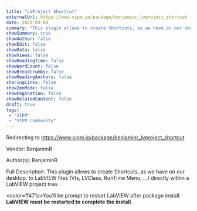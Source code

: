 ```yaml
---
title: "LVProject Shortcut"
externalUrl: https://www.vipm.io/package/benjaminr_lvproject_shortcut
date: 2022-03-04
summary: "This plugin allows to create Shortcuts, as we have on our desktop, to LabVIEW files (VIs, LVClass, RunTime Menu, ."
showSummary: true
showAuthor: false
showEdit: false
showData: false
showViews: false
showReadingTime: false
showWordCount: false
showBreadcrumbs: false
showHeadingAnchors: false
sharingLinks: false
showZenMode: false
showPagination: false
showRelatedContent: false
draft: true
tags:
 - "VIPM"
 - "VIPM Community"
---
```


Redirecting to https://www.vipm.io/package/benjaminr_lvproject_shortcut

Vendor: BenjaminR

Author(s): BenjaminR
 
Full Description:
This plugin allows to create Shortcuts, as we have on our desktop, to LabVIEW files (VIs, LVClass, RunTime Menu, ...) directly within a LabVIEW project tree. 

<color=ff471a>You'll be prompt to restart LabVIEW after package install. **LabVIEW must be restarted to complete the install**.</color>